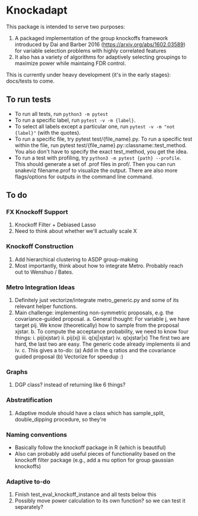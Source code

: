 # Knockadapt

This package is intended to serve two purposes:
1. A packaged implementation of the group knockoffs framework introduced by Dai and Barber 2016 (https://arxiv.org/abs/1602.03589) for variable selection problems with highly correlated features
2. It also has a variety of algorithms for adaptively selecting groupings to maximize power while maintaing FDR control.

This is currently under heavy development (it's in the early stages): docs/tests to come.

## To run tests

- To run all tests, run ``python3 -m pytest`` 
- To run a specific label, run ``pytest -v -m {label}``.
- To select all labels except a particular one, run ``pytest -v -m "not {label}"`` (with the quotes).
- To run a specific file, try pytest test/{file_name}.py. To run a specific test within the file, run pytest test/{file_name}.py::classname::test_method. You also don't have to specify
the exact test_method, you get the idea.
- To run a test with profiling, try ``python3 -m pytest {path} --profile``. This should generate a set of .prof files in prof/. Then you can run snakeviz filename.prof to visualize the output.
There are also more flags/options for outputs in the command line command.

## To do

### FX Knockoff Support

1. Knockoff Filter + Debiased Lasso
2. Need to think about whether we'll actually scale X

### Knockoff Construction

1. Add hierarchical clustering to ASDP group-making
2. Most importantly, think about how to integrate Metro.
Probably reach out to Wenshuo / Bates. 

### Metro Integration Ideas

1. Definitely just vectorize/integrate metro_generic.py and some 
of its relevant helper functions.
2. Main challenge: implementing non-symmetric proposals, e.g. the
covariance-guided proposal.
a. General thought: For variable j, we have target pij. We know
(theoretically) how to sample from the proposal xjstar.
b. To compute the acceptance probability, we need to know four things:
i. pij(xjstar)
ii. pij(xj)
iii. q(xj|xjstar)
iv. q(xjstar|x)
The first two are hard, the last two are easy. The generic code already 
implements iii and iv.
c. This gives a to-do:
(a) Add in the q ratios and the covariance guided proposal
(b) Vectorize for speedup :)

### Graphs

1. DGP class? instead of returning like 6 things?

### Abstratification

1. Adaptive module should have a class which has
sample_split, double_dipping procedure, so they're 

### Naming conventions

- Basically follow the knockoff package in R (which is beautiful)
- Also can probably add useful pieces of functionality based on the knockoff
filter package (e.g., add a mu option for group gaussian knockoffs)

### Adaptive to-do

1. Finish test_eval_knockoff_instance and all tests below this
2. Possibly move power calculation to its own function? so we can test it separately?